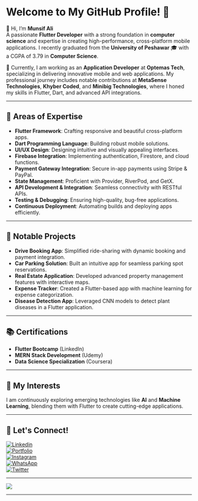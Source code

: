 
# Welcome to My GitHub Profile! 👋

👋 Hi, I’m **Munsif Ali**  
A passionate **Flutter Developer** with a strong foundation in **computer science** and expertise in creating high-performance, cross-platform mobile applications. I recently graduated from the **University of Peshawar** 🎓 with a CGPA of 3.79 in **Computer Science**.

💼 Currently, I am working as an **Application Developer** at **Optemas Tech**, specializing in delivering innovative mobile and web applications. My professional journey includes notable contributions at **MetaSense Technologies**, **Khyber Coded**, and **Minibig Technologies**, where I honed my skills in Flutter, Dart, and advanced API integrations.

---

## 🔧 Areas of Expertise
- **Flutter Framework**: Crafting responsive and beautiful cross-platform apps.
- **Dart Programming Language**: Building robust mobile solutions.
- **UI/UX Design**: Designing intuitive and visually appealing interfaces.
- **Firebase Integration**: Implementing authentication, Firestore, and cloud functions.
- **Payment Gateway Integration**: Secure in-app payments using Stripe & PayPal.
- **State Management**: Proficient with Provider, RiverPod, and GetX.
- **API Development & Integration**: Seamless connectivity with RESTful APIs.
- **Testing & Debugging**: Ensuring high-quality, bug-free applications.
- **Continuous Deployment**: Automating builds and deploying apps efficiently.

---

## 📱 Notable Projects
- **Drive Booking App**: Simplified ride-sharing with dynamic booking and payment integration.
- **Car Parking Solution**: Built an intuitive app for seamless parking spot reservations.
- **Real Estate Application**: Developed advanced property management features with interactive maps.
- **Expense Tracker**: Created a Flutter-based app with machine learning for expense categorization.
- **Disease Detection App**: Leveraged CNN models to detect plant diseases in a Flutter application.

---

## 📚 Certifications
- **Flutter Bootcamp** (LinkedIn)  
- **MERN Stack Development** (Udemy)  
- **Data Science Specialization** (Coursera)  

---

## 🌟 My Interests
I am continuously exploring emerging technologies like **AI** and **Machine Learning**, blending them with Flutter to create cutting-edge applications.

---

## 📇 Let's Connect!
[![Linkedin](https://img.shields.io/badge/LinkedIn-0077B5?style=for-the-badge&logo=linkedin&logoColor=white)](https://www.linkedin.com/in/munsif-ali/)  
[![Portfolio](https://img.shields.io/badge/Portfolio-FF5722?style=for-the-badge&logo=Google-chrome&logoColor=white)](https://docs.google.com/document/d/1TnoXa0Mz388BPyY-UvZkfj0XN7mTDfXG3lHGAQMMEKQ/edit?usp=sharing)  
[![Instagram](https://img.shields.io/badge/Instagram-E4405F?style=for-the-badge&logo=instagram&logoColor=white)](https://www.instagram.com/munsif_ali_taj/)  
[![WhatsApp](https://img.shields.io/badge/WhatsApp-25D366?style=for-the-badge&logo=whatsapp&logoColor=white)](https://wa.me/+923493521024)  
[![Twitter](https://img.shields.io/badge/Twitter-1DA1F2?style=for-the-badge&logo=twitter&logoColor=white)](https://www.twitter.com/Munsif_Ali_Taj)

---

<picture>
  <source srcset="https://github-readme-stats.vercel.app/api?username=Munsif-Ali&show_icons=true&theme=dark" media="(prefers-color-scheme: dark)" />
  <source srcset="https://github-readme-stats.vercel.app/api?username=Munsif-Ali&show_icons=true" media="(prefers-color-scheme: light), (prefers-color-scheme: no-preference)" />
  <img src="https://github-readme-stats.vercel.app/api?username=Munsif-Ali&show_icons=true" />
</picture>

---
